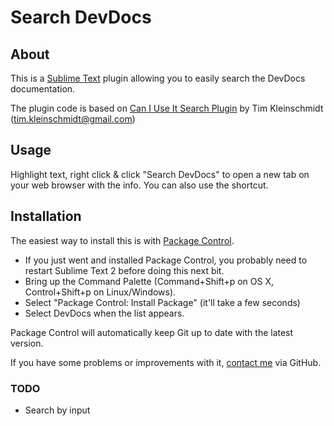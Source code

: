 # Search DevDocs

## About
This is a [Sublime Text](http://www.sublimetext.com) plugin allowing you to easily search the DevDocs documentation.

The plugin code is based on [Can I Use It Search Plugin](https://github.com/Azd325/sublime-text-caniuse) by Tim Kleinschmidt (tim.kleinschmidt@gmail.com)

## Usage
Highlight text, right click & click "Search DevDocs" to open a new tab on your web browser with the info. You can also use the shortcut.

## Installation
The easiest way to install this is with [Package Control](http://wbond.net/sublime\_packages/package\_control).

* If you just went and installed Package Control, you probably need to restart Sublime Text 2 before doing this next bit.
* Bring up the Command Palette (Command+Shift+p on OS X, Control+Shift+p on Linux/Windows).
* Select "Package Control: Install Package" (it'll take a few seconds)
* Select DevDocs when the list appears.

Package Control will automatically keep Git up to date with the latest version.

If you have some problems or improvements with it, [contact me](https://github.com/vitorbritto/sublime-devdocs/issues) via GitHub.

### TODO

- Search by input